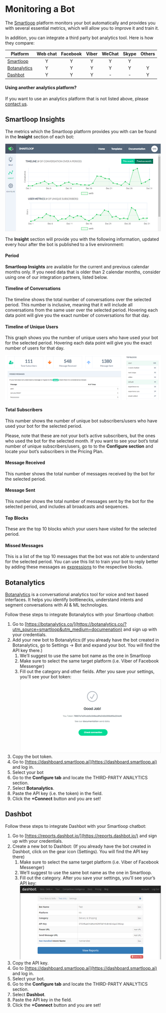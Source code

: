 # Monitoring a Bot

The [Smartloop](https://smartloop.ai/?utm_source=smartloop&utm_medium=documenation) platform monitors your bot automatically and provides you with several essential metrics, which will allow you to improve it and train it. 

In addition, you can integrate a third party bot analytics tool. Here is how they compare:

| Platform | Web chat | Facebook | Viber | WeChat | Skype | Others |
| -------- |:--------:|:--------:|:--------:|:--------:|:--------:|:--------:|
| [Smartloop](#smartloop) | Y | Y | Y | Y | Y |  |
| [Botanalytics](#botanalytics) | Y | Y | Y | Y | Y | Y|
| [Dashbot](#dashbot) | Y | Y | Y | - | - | Y |


#### Using another analytics platform?

If you want to use an analytics platform that is not listed above, please [contact us](mailto:hello@smartloop.ai).

## <a name="smartloop"></a>Smartloop Insights

The metrics which the Smartloop platform provides you with can be found in the **Insight** section of each bot:

![alt text](./Monitor-Insights.png "Smartloop Insights Screenshot")

The **Insight** section will provide you with the following information, updated every hour after the bot is published to a live environment:

#### Period

**Smartloop Insights** are available for the current and previous calendar months only. If you need data that is older than 2 calendar months, consider using one of our integration partners, listed below. 

#### Timeline of Conversations

The timeline shows the total number of conversations over the selected period. This number is inclusive, meaning that it will include all conversations from the same user over the selected period. Hovering each data point will give you the exact number of conversations for that day. 

#### Timeline of Unique Users

This graph shows you the number of unique users who have used your bot for the selected period. Hovering each data point will give you the exact number of users for that day. 

![alt text](./Monitor-metrics.png "Smartloop Insights Screenshot")

#### Total Subscribers

This number shows the number of unique bot subscribers/users who have used your bot for the selected period. 

Please, note that these are not your bot’s active subscribers, but the ones who used the bot for the selected month. If you want to see your bot’s total number of unique subscribers/users, go to to the **Configure section** and locate your bot’s subscribers in the Pricing Plan.

#### Message Received

This number shows the total number of messages received by the bot for the selected period. 

#### Message Sent

This number shows the total number of messages sent by the bot for the selected period, and includes all broadcasts and sequences. 

#### Top Blocks

These are the top 10 blocks which your users have visited for the selected period.

#### Missed Messages

This is a list of the top 10 messages that the bot was not able to understand for the selected period. You can use this list to train your bot to reply better by adding these messages as [expressions](https://docs.recime.io/basic-concepts.html#expressions) to the respective blocks.

## <a name="botanalytics"></a>Botanalytics

[Botanalytics](https://botanalytics.co/?utm_source=smartloop&utm_medium=documenation) is a conversational analytics tool for voice and text based interfaces. It helps you identify bottlenecks, understand intents and segment conversations with AI & ML technologies.

Follow these steps to integrate Botanalytics with your Smartloop chatbot:

1. Go to [https://botanalytics.co/](https://botanalytics.co/?utm_source=smartloop&utm_medium=documenation) and sign up with your credentials. 
2. Add your new bot to Botanalytics:(If you already have the bot created in Botanalytics, go to Settings → Bot and expand your bot. You will find the API key there.) 
   1. We’ll suggest to use the same bot name as the one in Smartloop   
   2. Make sure to select the same target platform (i.e. Viber of Facebook Messenger)   
   3. Fill out the category and other fields. After you save your settings, you'll see your bot token:
      ![alt text](./Monitor-Botanalytics.png "Botanalytics Token")   
3. Copy the bot token. 
4. Go to [https://dashboard.smartloop.ai](https://dashboard.smartloop.ai) and log in. 
5. Select your bot 
6. Go to the **Configure tab** and locate the THIRD-PARTY ANALYTICS section.  
7. Select **Botanalytics**.  
8. Paste the API key (i.e. the token) in the field. 
9. Click the **+Connect** button and you are set! 

## <a name="dashbot"></a>Dashbot

Follow these steps to integrate Dashbot with your Smartloop chatbot:

1. Go to [https://reports.dashbot.io/](https://reports.dashbot.io/) and sign up with your credentials. 
2. Create a new bot to Dashbot: (If you already have the bot created in Dashbot, click on the gear icon (Settings). You will find the API key there)
   1. Make sure to select the same target platform (i.e. Viber of Facebook Messenger)   
   2. We’ll suggest to use the same bot name as the one in Smartloop.  
   3. Fill out the category. After you save your settings, you'll see your’s API key:
   ![alt text](./Monitor-Dashbot.png "Dashboard API Key")   
3. Copy the API key. 
4. Go to [https://dashboard.smartloop.ai](https://dashboard.smartloop.ai) and log in. 
5. Select your bot. 
6. Go to the **Configure tab** and locate the THIRD-PARTY ANALYTICS section.  
7. Select **Dashbot**.  
8. Paste the API key in the field. 
9. Click the **+Connect** button and you are set!
